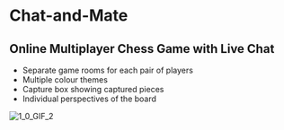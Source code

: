 # Chat-and-Mate
## Online Multiplayer Chess Game with Live Chat
* Separate game rooms for each pair of players
* Multiple colour themes
* Capture box showing captured pieces
* Individual  perspectives of the board

![1_0_GIF_2](https://user-images.githubusercontent.com/78541121/148607290-ceea3ccf-7fac-42c5-bd6e-0835d73f8322.GIF)
<!-- ![IMG_4535](https://user-images.githubusercontent.com/78541121/148611171-cded0d60-55ec-4f89-a34e-6ee8903c3628.jpg)
![IMG_4536](https://user-images.githubusercontent.com/78541121/148611048-20352341-18bd-4dda-bcfb-c32ab2f03507.jpg) -->
